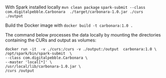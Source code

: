 
With Spark installed locally
`mvn clean package`
`spark-submit --class com.digitalpebble.Carbonara  ./target/carbonara-1.0.jar ./curs ./output`

Build the Docker image with
`docker build -t carbonara:1.0 .`

The command below processes the data locally by mounting the directories containing the CURs and output as volumes:
```
docker run -it  -v ./curs:/curs -v ./output:/output  carbonara:1.0 \
/opt/spark/bin/spark-submit  \
--class com.digitalpebble.Carbonara \
--master 'local[*]' \
/usr/local/lib/carbonara-1.0.jar \
/curs /output
```
